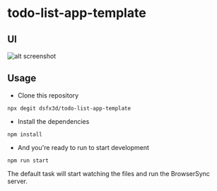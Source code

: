 # todo-list-app-template

## UI

![alt screenshot](https://image.prntscr.com/image/U8k3wdqdSpyWQMfwNu-m4Q.png)

## Usage

- Clone this repository

```npm
npx degit dsfx3d/todo-list-app-template
```

- Install the dependencies

```npm
npm install
```

- And you're ready to run to start development

```npm
npm run start
```

The default task will start watching the files and run the BrowserSync server.
